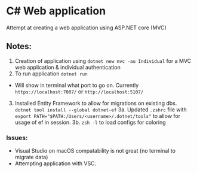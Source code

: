 # C# Web application

Attempt at creating a web application using ASP.NET core (MVC)

## Notes:

1. Creation of application using `dotnet new mvc -au Individual` for a MVC web application & individual authentication
2. To run application `dotnet run`

- Will show in terminal what port to go on.
  Currently `https://localhost:7007/` or `http://localhost:5107/`

3. Installed Entity Framework to allow for migrations on existing dbs. `dotnet tool install --global dotnet-ef`
   3a. Updated `.zshrc` file with `export PATH="$PATH:/Users/<username>/.dotnet/tools"` to allow for usage of ef in session.
   3b. `zsh -l` to load configs for coloring

### Issues:

- Visual Studio on macOS compatability is not great (no terminal to migrate data)
- Attempting application with VSC.
